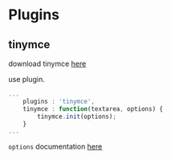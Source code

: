 # Plugins

## tinymce

download tinymce [here](https://www.tiny.cloud/)

use plugin.

```javascript
...
	plugins : 'tinymce',
	tinymce : function(textarea, options) {
		tinymce.init(options);
	}
...
```

``` options ``` documentation [here](https://www.tiny.cloud/docs/demo/basic-example/)